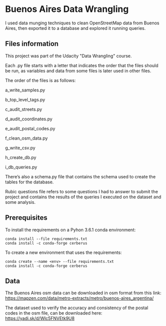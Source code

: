 # Buenos Aires Data Wrangling

I used data munging techniques to clean OpenStreetMap data from Buenos Aires, then exported it to a database and explored it running queries.


## Files information

This project was part of the Udacity "Data Wrangling" course. 

Each .py file starts with a letter that indicates the order that the files should be run, as variables and data from some files is later used in other files.

The order of the files is as follows: 

a_write_samples.py

b_top_level_tags.py 

c_audit_streets.py 

d_audit_coordinates.py 

e_audit_postal_codes.py 

f_clean_osm_data.py

g_write_csv.py 

h_create_db.py

i_db_queries.py 

There’s also a schema.py file that contains the schema used to create the tables for the database. 

Rubic questions file refers to some questions I had to answer to submit the project and contains the results of the queries I executed on the dataset and some analysis.

## Prerequisites

To install the requirements on a Pyhon 3.6.1 conda environment:

```
conda install --file requirements.txt
conda install -c conda-forge cerberus 
```

To create a new environment that uses the requirements:

```
conda create --name <env> --file requirements.txt
conda install -c conda-forge cerberus 
```

## Data

The Buenos Aires osm data can be downloaded in osm format from this link: https://mapzen.com/data/metro-extracts/metro/buenos-aires_argentina/

The dataset used to verify the accuracy and consistency of the postal codes in the osm file, can be downloaded here: https://yadi.sk/d/WIc5FNVEtk9U8 

